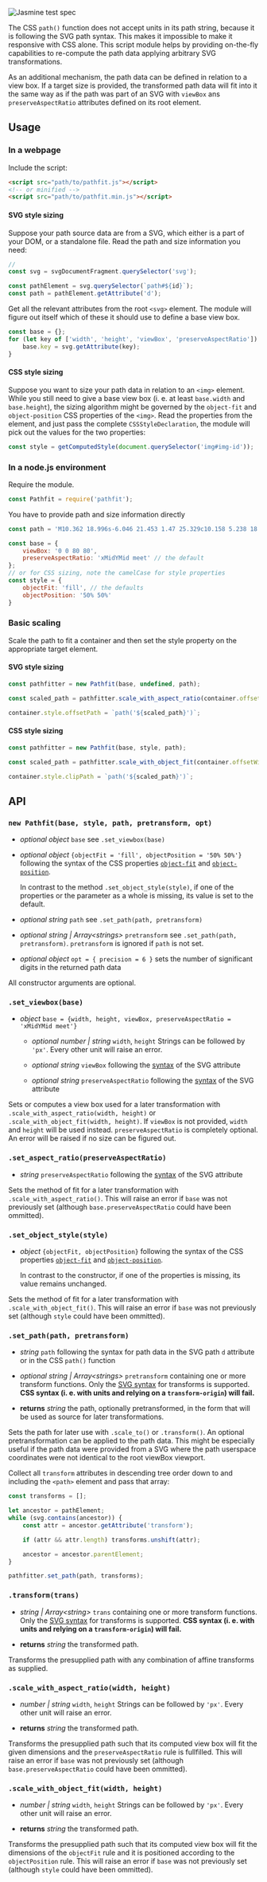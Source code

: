 ![Jasmine test spec](https://github.com/ccprog/pathfit/workflows/Jasmine%20test%20spec/badge.svg)

The CSS `path()` function does not accept units in its path string, because it is following
the SVG path syntax. This makes it impossible to make it responsive with CSS alone. This
script module helps by providing on-the-fly capabilities to re-compute the path data applying
arbitrary SVG transformations.

As an additional mechanism, the path data can be defined in relation to a view box. If a
target size is provided, the transformed path data will fit into it the same way as if
the path was part of an SVG with `viewBox` ans `preserveAspectRatio` attributes defined
on its root element.

## Usage

### In a webpage

Include the script:

```html
<script src="path/to/pathfit.js"></script>
<!-- or minified -->
<script src="path/to/pathfit.min.js"></script>
```

#### SVG style sizing

Suppose your path source data are from a SVG, which either is a part of your DOM,
or a standalone file. Read the path and size information you need:

```js
// 
const svg = svgDocumentFragment.querySelector('svg');

const pathElement = svg.querySelector(`path#${id}`);
const path = pathElement.getAttribute('d');
```

Get all the relevant attributes from the root `<svg>` element. The module
will figure out itself which of these it should use to define a base view box.

```js
const base = {};
for (let key of ['width', 'height', 'viewBox', 'preserveAspectRatio']) {
    base.key = svg.getAttribute(key);
}
```

#### CSS style sizing

Suppose you want to size your path data in relation to an `<img>` element. While you
still need to give a base view box (i. e. at least `base.width` and `base.height`),
the sizing algorithm might be governed by the `object-fit` and `object-position`
CSS properties of the `<img>`. Read the properties from the element, and just pass
the complete `CSSStyleDeclaration`, the module will pick out the values for the
two properties:

```js
const style = getComputedStyle(document.querySelector('img#img-id'));
```

### In a node.js environment

Require the module.

```js
const Pathfit = require('pathfit');
```

You have to provide path and size information directly

```js
const path = 'M10.362 18.996s-6.046 21.453 1.47 25.329c10.158 5.238 18.033-21.308 29.039-18.23 13.125 3.672 18.325 36.55 18.325 36.55l12.031-47.544';

const base = {
    viewBox: '0 0 80 80',
    preserveAspectRatio: 'xMidYMid meet' // the default
};
// or for CSS sizing, note the camelCase for style properties
const style = {
    objectFit: 'fill', // the defaults
    objectPosition: '50% 50%'
}
```

### Basic scaling

Scale the path to fit a container and then set the style property on the appropriate
target element.

#### SVG style sizing

```js
const pathfitter = new Pathfit(base, undefined, path);

const scaled_path = pathfitter.scale_with_aspect_ratio(container.offsetWidth, container.offsetHeight);

container.style.offsetPath = `path('${scaled_path}')`;
```

#### CSS style sizing

```js
const pathfitter = new Pathfit(base, style, path);

const scaled_path = pathfitter.scale_with_object_fit(container.offsetWidth, container.offsetHeight);

container.style.clipPath = `path('${scaled_path}')`;
```

## API

### `new Pathfit(base, style, path, pretransform, opt)`

* _optional object_ `base` see `.set_viewbox(base)`

* _optional object_ `{objectFit = 'fill', objectPosition = '50% 50%'}` following
  the syntax of the CSS properties
  [`object-fit`](https://www.w3.org/TR/css-images-3/#the-object-fit) and
  [`object-position`](https://www.w3.org/TR/css-images-3/#the-object-position).

  In contrast to the method `.set_object_style(style)`, if one of the properties or
  the parameter as a whole is missing, its value is set to the default.

* _optional string_ `path` see `.set_path(path, pretransform)`

* _optional string | Array&lt;strings&gt;_ `pretransform` see `.set_path(path, pretransform)`.
  `pretransform` is ignored if `path` is not set.

* _optional object_ `opt = { precision = 6 }` sets the number of significant digits in the
  returned path data

All constructor arguments are optional.

### `.set_viewbox(base)`

* _object_ `base = {width, height, viewBox, preserveAspectRatio = 'xMidYMid meet'}`

  * _optional number | string_ `width`, `height` Strings can be followed by `'px'`. Every other unit
    will raise an error.

  * _optional string_ `viewBox` following the
    [syntax](https://www.w3.org/TR/SVG2/coords.html#ViewBoxAttribute) of the SVG attribute

  * _optional string_ `preserveAspectRatio` following the
    [syntax](https://www.w3.org/TR/SVG2/coords.html#PreserveAspectRatioAttribute) of the SVG attribute
  
Sets or computes a view box used for a later transformation with
`.scale_with_aspect_ratio(width, height)` or `.scale_with_object_fit(width, height)`. If `viewBox`
is not provided, `width` and `height` will be used instead. `preserveAspectRatio`
is completely optional. An error will be raised if no size can be figured out.

### `.set_aspect_ratio(preserveAspectRatio)`

* _string_ `preserveAspectRatio` following the
  [syntax](https://www.w3.org/TR/SVG2/coords.html#PreserveAspectRatioAttribute) of the SVG attribute

Sets the method of fit for a later transformation with `.scale_with_aspect_ratio()`. This
will raise an error if `base` was not previously set (although `base.preserveAspectRatio`
could have been ommitted).

### `.set_object_style(style)`

* _object_ `{objectFit, objectPosition}` following the syntax of the CSS properties
  [`object-fit`](https://www.w3.org/TR/css-images-3/#the-object-fit) and
  [`object-position`](https://www.w3.org/TR/css-images-3/#the-object-position).

  In contrast to the constructor, if one of the properties is missing, its value
  remains unchanged.

Sets the method of fit for a later transformation with `.scale_with_object_fit()`. This
will raise an error if `base` was not previously set (although `style`
could have been ommitted).

### `.set_path(path, pretransform)`

* _string_ `path` following the syntax for path data in the SVG path `d` attribute or in the CSS
  `path()` function

* _optional string | Array&lt;strings&gt;_ `pretransform` containing one or more transform functions.
  Only the [SVG syntax](https://www.w3.org/TR/css-transforms-1/#svg-syntax) for transforms
  is supported. **CSS syntax (i. e. with units and relying on a `transform-origin`) will fail.**

* **returns** _string_ the path, optionally pretransformed, in the form that will be used as
  source for later transformations.

Sets the path for later use with `.scale_to()` or `.transform()`. An optional pretransformation
can be applied to the path data. This might be especially useful if the path data were provided
from a SVG where the path userspace coordinates were not identical to the root viewBox viewport.

Collect all `transform` attributes in descending tree order down to and including the
`<path>` element and pass that array:

```js
const transforms = [];

let ancestor = pathElement;
while (svg.contains(ancestor)) {
    const attr = ancestor.getAttribute('transform');

    if (attr && attr.length) transforms.unshift(attr);

    ancestor = ancestor.parentElement;
}

pathfitter.set_path(path, transforms);
```

### `.transform(trans)`

* _string | Array&lt;string&gt;_ `trans` containing one or more transform functions.
  Only the [SVG syntax](https://www.w3.org/TR/css-transforms-1/#svg-syntax) for transforms
  is supported. **CSS syntax (i. e. with units and relying on a `transform-origin`) will fail.**

* **returns** _string_ the transformed path.

Transforms the presupplied path with any combination of affine transforms as supplied.

### `.scale_with_aspect_ratio(width, height)`

* _number | string_ `width`, `height` Strings can be followed by `'px'`. Every other unit
  will raise an error.

* **returns** _string_ the transformed path.

Transforms the presupplied path such that its computed view box will fit the given dimensions
and the `preserveAspectRatio` rule is fullfilled. This will raise an error
if `base` was not previously set (although `base.preserveAspectRatio` could have been ommitted).

### `.scale_with_object_fit(width, height)`

* _number | string_ `width`, `height` Strings can be followed by `'px'`. Every other unit
  will raise an error.

* **returns** _string_ the transformed path.

Transforms the presupplied path such that its computed view box will fit the dimensions
of the `objectFit` rule and it is positioned according to the `objectPosition` rule.
This will raise an error if `base` was not previously set (although `style` could
have been ommitted).

